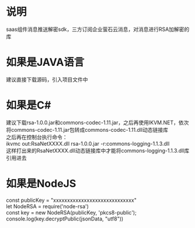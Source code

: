 # 说明
saas组件消息推送解密sdk，三方订阅企业萤石云消息，对消息进行RSA加解密的库

# 如果是JAVA语言
建议直接下载源码，引入项目文件中

# 如果是C#
建议下载rsa-1.0.0.jar和commons-codec-1.11.jar，之后再使用IKVM.NET，依次将commons-codec-1.11.jar包转成commons-codec-1.11.dll动态链接库<br>
之后再在控制台执行命令：<br>
ikvmc out:RsaNetXXXX.dll rsa-1.0.0.jar -r:commons-logging-1.1.3.dll<br>
这样打出来的RsaNetXXXX.dll动态链接库中才能将commons-logging-1.1.3.dll库引用进去

# 如果是NodeJS
const publicKey = "xxxxxxxxxxxxxxxxxxxxxxxxxxxxx"<br>
let NodeRSA = require('node-rsa')<br>
const key = new NodeRSA(publicKey, 'pkcs8-public');<br>
console.log(key.decryptPublic(jsonData, "utf8"))




